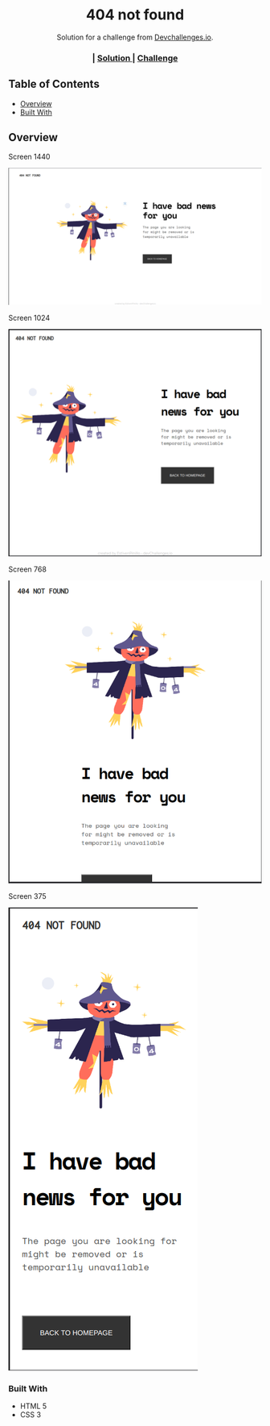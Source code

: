 <!-- Please update value in the {}  -->

<h1 align="center">404 not found</h1>

<div align="center">
   Solution for a challenge from  <a href="http://devchallenges.io" target="_blank">Devchallenges.io</a>.
</div>

<div align="center">
  <h3>
    <span> | </span>
    <a href="https://{your-url-to-the-solution}">
      Solution
    </a>
    <span> | </span>
    <a href="https://devchallenges.io/challenges/wBunSb7FPrIepJZAg0sY">
      Challenge
    </a>
  </h3>
</div>

<!-- TABLE OF CONTENTS -->

## Table of Contents

- [Overview](#overview)
- [Built With](#built-with)

<!-- OVERVIEW -->

## Overview

Screen 1440

![screenshot](img/1440screen.png)

Screen 1024

![screenshot](img/1024screen.png)

Screen 768

![screenshot](img/768screen.png)

Screen 375

![screenshot](img/375screen.png)

### Built With

<!-- This section should list any major frameworks that you built your project using. Here are a few examples.-->

- HTML 5
- CSS 3
